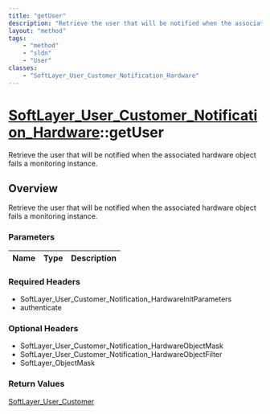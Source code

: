 ```yaml
---
title: "getUser"
description: "Retrieve the user that will be notified when the associated hardware object fails a monitoring instance."
layout: "method"
tags:
    - "method"
    - "sldn"
    - "User"
classes:
    - "SoftLayer_User_Customer_Notification_Hardware"
---
```

# [SoftLayer_User_Customer_Notification_Hardware](/reference/services/SoftLayer_User_Customer_Notification_Hardware)::getUser

Retrieve the user that will be notified when the associated hardware object fails a monitoring instance.


## Overview 
Retrieve the user that will be notified when the associated hardware object fails a monitoring instance.

### Parameters 
|Name | Type | Description |
| --- | --- | --- |


### Required Headers
* SoftLayer_User_Customer_Notification_HardwareInitParameters
* authenticate

### Optional Headers
* SoftLayer_User_Customer_Notification_HardwareObjectMask
* SoftLayer_User_Customer_Notification_HardwareObjectFilter
* SoftLayer_ObjectMask

### Return Values
<a href='/reference/datatypes/SoftLayer_User_Customer'>SoftLayer_User_Customer </a>

